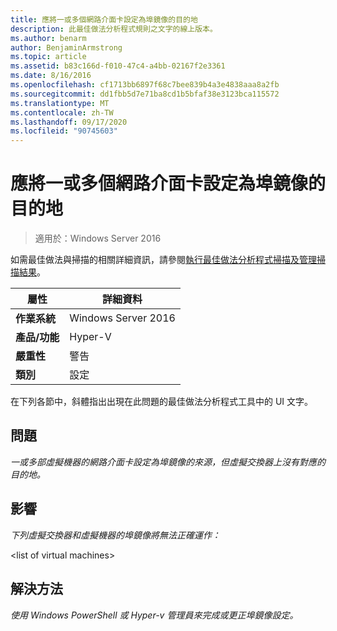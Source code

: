 ```yaml
---
title: 應將一或多個網路介面卡設定為埠鏡像的目的地
description: 此最佳做法分析程式規則之文字的線上版本。
ms.author: benarm
author: BenjaminArmstrong
ms.topic: article
ms.assetid: b83c166d-f010-47c4-a4bb-02167f2e3361
ms.date: 8/16/2016
ms.openlocfilehash: cf1713bb6897f68c7bee839b4a3e4838aaa8a2fb
ms.sourcegitcommit: dd1fbb5d7e71ba8cd1b5bfaf38e3123bca115572
ms.translationtype: MT
ms.contentlocale: zh-TW
ms.lasthandoff: 09/17/2020
ms.locfileid: "90745603"
---
```

# <a name="one-or-more-network-adapters-should-be-configured-as-the-destination-for-port-mirroring"></a>應將一或多個網路介面卡設定為埠鏡像的目的地

>適用於：Windows Server 2016

如需最佳做法與掃描的相關詳細資訊，請參閱[執行最佳做法分析程式掃描及管理掃描結果](https://go.microsoft.com/fwlink/p/?LinkID=223177)。

|屬性|詳細資料|
|-|-|
|**作業系統**|Windows Server 2016|
|**產品/功能**|Hyper-V|
|**嚴重性**|警告|
|**類別**|設定|

在下列各節中，斜體指出出現在此問題的最佳做法分析程式工具中的 UI 文字。

## <a name="issue"></a>**問題**
*一或多部虛擬機器的網路介面卡設定為埠鏡像的來源，但虛擬交換器上沒有對應的目的地。*

## <a name="impact"></a>**影響**
*下列虛擬交換器和虛擬機器的埠鏡像將無法正確運作：*

\<list of virtual machines>

## <a name="resolution"></a>**解決方法**
*使用 Windows PowerShell 或 Hyper-v 管理員來完成或更正埠鏡像設定。*



